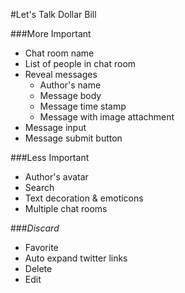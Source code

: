 #Let's Talk Dollar Bill


###More Important

* Chat room name
* List of people in chat room
* Reveal messages
    * Author's name
    * Message body
    * Message time stamp
    * Message with image attachment
* Message input
* Message submit button


###Less Important

* Author's avatar
* Search
* Text decoration & emoticons
* Multiple chat rooms


###_Discard_

* Favorite
* Auto expand twitter links
* Delete
* Edit